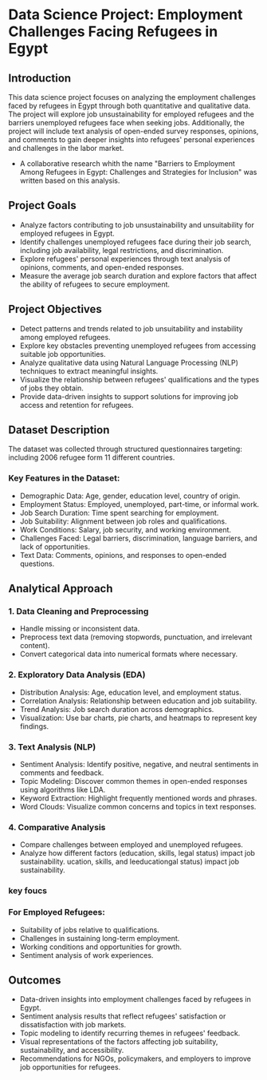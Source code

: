 # Data Science Project: Employment Challenges Facing Refugees in Egypt

## Introduction

This data science project focuses on analyzing the employment challenges faced by refugees in Egypt through both quantitative and qualitative data. The project will explore job unsustainability for employed refugees and the barriers unemployed refugees face when seeking jobs. Additionally, the project will include text analysis of open-ended survey responses, opinions, and comments to gain deeper insights into refugees' personal experiences and challenges in the labor market.

* A collaborative research whith the name "Barriers to Employment Among Refugees in Egypt: Challenges and Strategies for Inclusion" was written based on this analysis.

## Project Goals

- Analyze factors contributing to job unsustainability and unsuitability for employed refugees in Egypt.  
- Identify challenges unemployed refugees face during their job search, including job availability, legal restrictions, and discrimination.  
- Explore refugees' personal experiences through text analysis of opinions, comments, and open-ended responses.  
- Measure the average job search duration and explore factors that affect the ability of refugees to secure employment.

## Project Objectives

- Detect patterns and trends related to job unsuitability and instability among employed refugees.  
- Explore key obstacles preventing unemployed refugees from accessing suitable job opportunities.  
- Analyze qualitative data using Natural Language Processing (NLP) techniques to extract meaningful insights.  
- Visualize the relationship between refugees' qualifications and the types of jobs they obtain.  
- Provide data-driven insights to support solutions for improving job access and retention for refugees.

## Dataset Description
The dataset was collected through structured questionnaires targeting:  
including 2006 refugee form 11 different countries.
### Key Features in the Dataset:  
- Demographic Data: Age, gender, education level, country of origin.  
- Employment Status: Employed, unemployed, part-time, or informal work.  
- Job Search Duration: Time spent searching for employment.  
- Job Suitability: Alignment between job roles and qualifications.  
- Work Conditions: Salary, job security, and working environment.  
- Challenges Faced: Legal barriers, discrimination, language barriers, and lack of opportunities.  
- Text Data: Comments, opinions, and responses to open-ended questions.

## Analytical Approach

### 1. Data Cleaning and Preprocessing  
- Handle missing or inconsistent data.  
- Preprocess text data (removing stopwords, punctuation, and irrelevant content).  
- Convert categorical data into numerical formats where necessary.

### 2. Exploratory Data Analysis (EDA)  
- Distribution Analysis: Age, education level, and employment status.  
- Correlation Analysis: Relationship between education and job suitability.  
- Trend Analysis: Job search duration across demographics.  
- Visualization: Use bar charts, pie charts, and heatmaps to represent key findings.

### 3. Text Analysis (NLP)  
- Sentiment Analysis: Identify positive, negative, and neutral sentiments in comments and feedback.  
- Topic Modeling: Discover common themes in open-ended responses using algorithms like LDA.  
- Keyword Extraction: Highlight frequently mentioned words and phrases.  
- Word Clouds: Visualize common concerns and topics in text responses.

### 4. Comparative Analysis  
- Compare challenges between employed and unemployed refugees.  
- Analyze how different factors (education, skills, legal status) impact job sustainability.
ucation, skills, and leeducationgal status) impact job sustainability.

### key foucs
### For Employed Refugees:  
- Suitability of jobs relative to qualifications.  
- Challenges in sustaining long-term employment.  
- Working conditions and opportunities for growth.  
- Sentiment analysis of work experiences.

## Outcomes

- Data-driven insights into employment challenges faced by refugees in Egypt.  
- Sentiment analysis results that reflect refugees' satisfaction or dissatisfaction with job markets.  
- Topic modeling to identify recurring themes in refugees' feedback.  
- Visual representations of the factors affecting job suitability, sustainability, and accessibility.  
- Recommendations for NGOs, policymakers, and employers to improve job opportunities for refugees.

